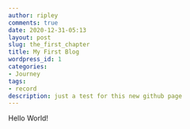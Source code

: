 ```yaml
---
author: ripley
comments: true
date: 2020-12-31-05:13
layout: post
slug: the_first_chapter
title: My First Blog
wordpress_id: 1
categories:
- Journey
tags:
- record
description: just a test for this new github page
---
```


Hello World!
